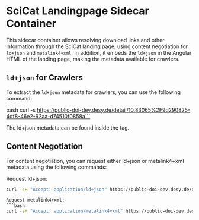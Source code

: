 # SciCat Landingpage Sidecar Container

This sidecar container allows resolving download links and other information through the SciCat landing page, using content negotiation for `ld+json` and `metalink4+xml`. In addition, it embeds the `ld+json` in the Angular HTML of the landing page, making the metadata available for crawlers.

## `ld+json` for Crawlers

To extract the `ld+json` metadata for crawlers, you can use the following command:

bash
curl -s https://public-doi-dev.desy.de/detail/10.83065%2F9d290825-4df8-46e2-92aa-d74510f0858a```

The ld+json metadata can be found inside the <script type='application/ld+json'>...</script> tag.

## Content Negotiation

For content negotiation, you can request either ld+json or metalink4+xml metadata using the following commands:

Request ld+json:
```bash
curl -sH "Accept: application/ld+json" https://public-doi-dev.desy.de/detail/10.83065%2F9d290825-4df8-46e2-92aa-d74510f0858a | jq```

Request metalink4+xml:
```bash
curl -sH "Accept: application/metalink4+xml" https://public-doi-dev.desy.de/detail/10.83065%2F9d290825-4df8-46e2-92aa-d74510f0858a | xmllint -format -```

